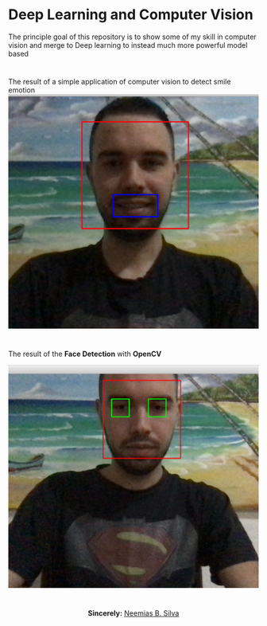 # Deep Learning and Computer Vision

The principle goal of this repository is to show some of my skill in computer vision and merge to Deep learning to instead much more powerful model based

#

The result of a simple application of computer vision to detect smile emotion
![Smile and Face Detect](smile-result.png)
#

The result of the **Face Detection** with **OpenCV** 

![Face and eyes Detect](face-eye.png)

# 

<p align="center"><b>Sincerely:</b> <a href="https://github.com/neemiasbsilva">Neemias B. Silva</a></p>
